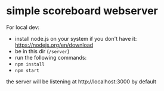 # simple scoreboard webserver

For local dev:

- install node.js on your system if you don't have it: https://nodejs.org/en/download
- be in this dir (`/server`)
- run the following commands:
- `npm install`
- `npm start`

the server will be listening at http://localhost:3000 by default
